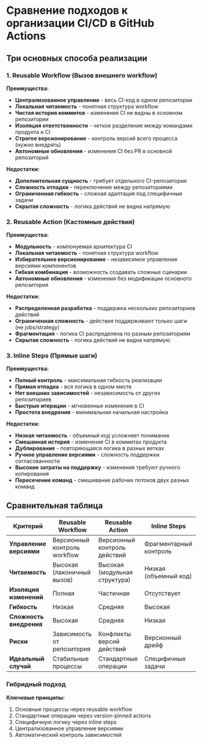 # Сравнение подходов к организации CI/CD в GitHub Actions

## Три основных способа реализации

### 1. Reusable Workflow (Вызов внешнего workflow)

**Преимущества:**

- **Централизованное управление** - весь CI-код в одном репозитории
- **Локальная читаемость** - понятная структура workflow
- **Чистая история коммитов** - изменения CI не видны в основном репозитории
- **Изоляция ответственности** - четкое разделение между командами продукта и CI
- **Строгое версионирование** - контроль версий всего процесса (нужно внедрять)
- **Автономные обновления** - изменения CI без PR в основной репозиторий

**Недостатки:**

- **Дополнительная сущность** - требует отдельного CI-репозитория
- **Сложность отладки** - переключение между репозиториями
- **Ограниченная гибкость** - сложная адаптация под специфичные задачи
- **Скрытая сложность** - логика действий не видна напрямую

### 2. Reusable Action (Кастомные действия)

**Преимущества:**

- **Модульность** - компонуемая архитектура CI
- **Локальная читаемость** - понятная структура workflow
- **Избирательное версионирование** - независимое управление версиями компонентов
- **Гибкая комбинация** - возможность создавать сложные сценарии
- **Автономные обновления** - изменения без модификации основного репозитория

**Недостатки:**

- **Распределенная разработка** - поддержка нескольких репозиториев действий
- **Ограниченная сложность** - действия поддерживают только шаги (не jobs/strategy)
- **Фрагментация** - логика CI распределена по разным репозиториям
- **Скрытая сложность** - логика действий не видна напрямую

### 3. Inline Steps (Прямые шаги)

**Преимущества:**

- **Полный контроль** - максимальная гибкость реализации
- **Прямая отладка** - вся логика в одном месте
- **Нет внешних зависимостей** - независимость от других репозиториев
- **Быстрые итерации** - мгновенные изменения в CI
- **Простота внедрения** - минимальная начальная настройка

**Недостатки:**

- **Низкая читаемость** - объемный код усложняет понимание
- **Смешанная история** - изменения CI в коммитах продукта
- **Дублирование** - повторяющаяся логика в разных ветках
- **Ручное управление версиями** - сложность поддержки согласованности
- **Высокие затраты на поддержку** - изменения требуют ручного копирования
- **Пересечение команд** - смешивание рабочих потоков двух разных команд

## Сравнительная таблица

| Критерий               | Reusable Workflow       | Reusable Action        | Inline Steps          |
|------------------------|-------------------------|------------------------|-----------------------|
| **Управление версиями**| Версионный контроль workflow | Версионный контроль действий | Фрагментарный контроль |
| **Читаемость**         | Высокая (лаконичный вызов) | Высокая (модульная структура) | Низкая (объемный код) |
| **Изоляция изменений** | Полная                  | Частичная              | Отсутствует          |
| **Гибкость**           | Низкая                  | Средняя                | Высокая              |
| **Сложность внедрения**| Высокая                 | Средняя                | Низкая               |
| **Риски**              | Зависимость от репозитория | Конфликты версий действий | Версионный дрейф    |
| **Идеальный случай**   | Стабильные процессы     | Стандартные операции   | Специфичные задачи   |

### Гибридный подход

**Ключевые принципы:**

1. Основные процессы через reusable workflow
2. Стандартные операции через version-pinned actions
3. Специфичную логику через inline steps
4. Централизованное управление версиями
5. Автоматический контроль зависимостей
